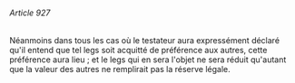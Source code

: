 ###### Article 927

Néanmoins dans tous les cas où le testateur aura expressément déclaré qu'il entend que tel legs soit acquitté de préférence aux autres, cette préférence aura lieu ; et le legs qui en sera l'objet ne sera réduit qu'autant que la valeur des autres ne remplirait pas la réserve légale.

